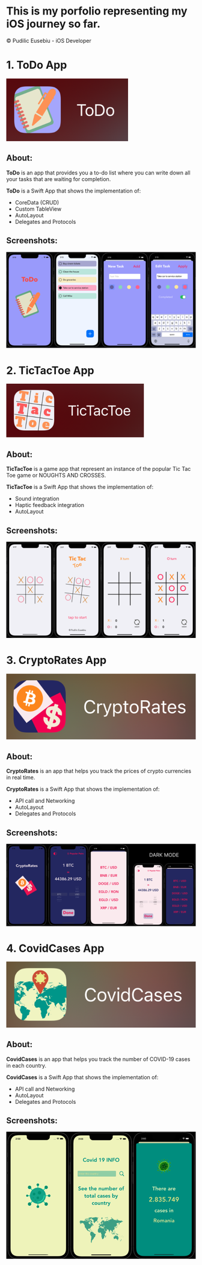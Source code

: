 # This is my porfolio representing my iOS journey so far.
© Pudilic Eusebiu - iOS Developer


# 1. ToDo App

![](./ToDo/images/TD_logo.png)
## About:
**ToDo** is an app that provides you a to-do list where you can write down all your tasks that are waiting for completion.

**ToDo** is a Swift App that shows the implementation of:
- CoreData (CRUD)
- Custom TableView
- AutoLayout
- Delegates and Protocols

## Screenshots:
![](./ToDo/images/TD_all.png)
#
#
#
# 2. TicTacToe App

![](./TicTacToe/images/TTT_logo.png)
## About:
**TicTacToe** is a game app that represent an instance of the popular Tic Tac Toe game or NOUGHTS AND CROSSES.

**TicTacToe** is a Swift App that shows the implementation of:
- Sound integration
- Haptic feedback integration
- AutoLayout
## Screenshots:
![](./TicTacToe/images/TTT_all.png)
#
#
#
# 3. CryptoRates App

![](./CryptoRates/images/CR_logo.png)
## About:
**CryptoRates** is an app that helps you track the prices of crypto currencies in real time.

**CryptoRates** is a Swift App that shows the implementation of:
- API call and Networking
- AutoLayout
- Delegates and Protocols
## Screenshots:
![](./CryptoRates/images/CR_all.png)
#
#
#
# 4. CovidCases App

![](./CovidCases/images/CC_logo.png)
## About:
**CovidCases** is an app that helps you track the number of COVID-19 cases in each country.

**CovidCases** is a Swift App that shows the implementation of:
- API call and Networking
- AutoLayout
- Delegates and Protocols
## Screenshots:
![](./CovidCases/images/CC_all.png)

